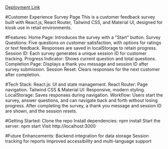 [Deployment Link](https://customer-experience-survey-page-jai1w3aym.vercel.app/)

#Customer Experience Survey Page
This is a customer feedback survey built with React.js, React Router, Tailwind CSS, and Material UI, designed for kiosk use in retail environments.

#Features:
Home Page: Introduces the survey with a "Start" button.
Survey Questions: Five questions on customer satisfaction, with options for ratings or text feedback. Responses are saved in localStorage to retain progress.
Session ID: Each survey generates a unique session ID for customer tracking.
Progress Indicator: Shows current question and total questions.
Completion Page: Displays a thank you message and session ID after survey submission.
Session Reset: Clears responses for the next customer after completion.

#Tech Stack:
React.js: UI and state management.
React Router: Page navigation.
Tailwind CSS & Material UI: Responsive, modern styling.
LocalStorage: Saves responses during navigation.
Workflow:
Users start the survey, answer questions, and can navigate back and forth without losing progress.
After completing the survey, a thank you message and session ID are shown, and the session resets.

#Getting Started:
Clone the repo
Install dependencies: npm install
Start the server: npm start
Visit http://localhost:3000

#Future Enhancements:
Backend integration for data storage
Session tracking for reports
Improved accessibility and multi-language support